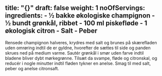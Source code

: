 title: "{}"
draft: false
weight: 1
noOfServings: 
ingredients:
	- ½ bakke økologiske champignon
	- ½ bundt grønkål, ribbet
	- 100 ml piskefløde
	- 1 økologisk citron
	- Salt
	- Peber
---

Rensede champignon halveres, krydres med salt og brunes på skærefladen
uden omrøring indtil de er gyldne, hvorefter de sættes til side og
panden skrues ned på medium varme. Sautér grønkål i smør uden farve
indtil bladene bliver dybt mørkegrønne. Tilsæt da svampe, fløde og
citronskal, og reducér i nogle minutter indtil fløden tykner en anelse.
Smag til med salt, peber og anelse citronsaft.

